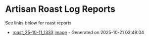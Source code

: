 
# Artisan Roast Log Reports

See links below for roast reports

- [roast_25-10-11_1333](roast_25-10-11_1333.md) [image](/coffee-roasting/logs/img/roast_25-10-11_1333.png) - Generated on 2025-10-21 03:49:04
